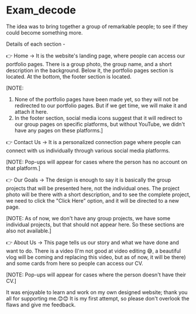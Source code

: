 # Exam_decode
The idea was to bring together a group of remarkable people; to see if they could become something more.


Details of each section - 

👉 Home -> It is the website's landing page, where people can access our portfolio pages. There is a group photo, the group name, and a short description in the background. Below it, the portfolio pages section is located. At the bottom, the footer section is located. 

[NOTE: 
1. None of the portfolio pages have been made yet, so they will not be redirected to our portfolio pages. But if we get time, we will make it and attach it here.
2. In the footer section, social media icons suggest that it will redirect to our group pages on specific platforms, but without YouTube, we didn't have any pages on these platforms.] 

👉 Contact Us -> It is a personalized connection page where people can connect with us individually through various social media platforms. 

[NOTE: Pop-ups will appear for cases where the person has no account on that platform.] 

👉 Our Goals -> The design is enough to say it is basically the group projects that will be presented here, not the individual ones. The project photo will be there with a short description, and to see the complete project, we need to click the "Click Here" option, and it will be directed to a new page. 

[NOTE: As of now, we don't have any group projects, we have some individual projects, but that should not appear here. So these sections are also not available.] 

👉 About Us -> This page tells us our story and what we have done and want to do. There is a video (I'm not good at video editing 😅, a beautiful vlog will be coming and replacing this video, but as of now, it will be there) and some cards from here so people can access our CV.

[NOTE: Pop-ups will appear for cases where the person doesn't have their CV.] 

It was enjoyable to learn and work on my own designed website; thank you all for supporting me.😊😊 It is my first attempt, so please don't overlook the flaws and give me feedback. 


